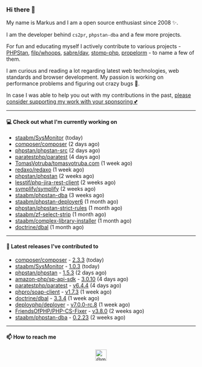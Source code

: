 ### Hi there 👋



My name is Markus and I am a open source enthusiast since 2008 ✨.

I am the developer behind `cs2pr`, `phpstan-dba` and a few more projects.

For fun and educating myself I actively contribute to various projects - [PHPStan](https://github.com/phpstan/phpstan-src), [filp/whoops](https://github.com/filp/whoops), [sabre/dav](https://github.com/sabre-io/dav), [stomp-php](https://github.com/stomp-php/stomp-php), [propelorm](https://github.com/propelorm) - to name a few of them.

I am curious and reading a lot regarding latest web technologies, web standards and browser development. My passion is working on performance problems and figuring out crazy bugs 🐜.

In case I was able to help you out with my contributions in the past, [please consider supporting my work with your sponsoring 💕](https://github.com/sponsors/staabm)


---

#### 💻 Check out what I'm currently working on

- [staabm/SysMonitor](https://github.com/staabm/SysMonitor) (today)
- [composer/composer](https://github.com/composer/composer) (2 days ago)
- [phpstan/phpstan-src](https://github.com/phpstan/phpstan-src) (2 days ago)
- [paratestphp/paratest](https://github.com/paratestphp/paratest) (4 days ago)
- [TomasVotruba/tomasvotruba.com](https://github.com/TomasVotruba/tomasvotruba.com) (1 week ago)
- [redaxo/redaxo](https://github.com/redaxo/redaxo) (1 week ago)
- [phpstan/phpstan](https://github.com/phpstan/phpstan) (2 weeks ago)
- [lesstif/php-jira-rest-client](https://github.com/lesstif/php-jira-rest-client) (2 weeks ago)
- [symplify/symplify](https://github.com/symplify/symplify) (2 weeks ago)
- [staabm/phpstan-dba](https://github.com/staabm/phpstan-dba) (3 weeks ago)
- [staabm/phpstan-deployer6](https://github.com/staabm/phpstan-deployer6) (1 month ago)
- [phpstan/phpstan-strict-rules](https://github.com/phpstan/phpstan-strict-rules) (1 month ago)
- [staabm/zf-select-strip](https://github.com/staabm/zf-select-strip) (1 month ago)
- [staabm/complex-library-installer](https://github.com/staabm/complex-library-installer) (1 month ago)
- [doctrine/dbal](https://github.com/doctrine/dbal) (1 month ago)

---

#### 🔭 Latest releases I've contributed to

- [composer/composer](https://github.com/composer/composer) - [2.3.3](https://github.com/composer/composer/releases/tag/2.3.3) (today)
- [staabm/SysMonitor](https://github.com/staabm/SysMonitor) - [1.0.3](https://github.com/staabm/SysMonitor/releases/tag/1.0.3) (today)
- [phpstan/phpstan](https://github.com/phpstan/phpstan) - [1.5.3](https://github.com/phpstan/phpstan/releases/tag/1.5.3) (2 days ago)
- [amazon-php/sp-api-sdk](https://github.com/amazon-php/sp-api-sdk) - [3.0.10](https://github.com/amazon-php/sp-api-sdk/releases/tag/3.0.10) (4 days ago)
- [paratestphp/paratest](https://github.com/paratestphp/paratest) - [v6.4.4](https://github.com/paratestphp/paratest/releases/tag/v6.4.4) (4 days ago)
- [phpro/soap-client](https://github.com/phpro/soap-client) - [v1.7.3](https://github.com/phpro/soap-client/releases/tag/v1.7.3) (1 week ago)
- [doctrine/dbal](https://github.com/doctrine/dbal) - [3.3.4](https://github.com/doctrine/dbal/releases/tag/3.3.4) (1 week ago)
- [deployphp/deployer](https://github.com/deployphp/deployer) - [v7.0.0-rc.8](https://github.com/deployphp/deployer/releases/tag/v7.0.0-rc.8) (1 week ago)
- [FriendsOfPHP/PHP-CS-Fixer](https://github.com/FriendsOfPHP/PHP-CS-Fixer) - [v3.8.0](https://github.com/FriendsOfPHP/PHP-CS-Fixer/releases/tag/v3.8.0) (2 weeks ago)
- [staabm/phpstan-dba](https://github.com/staabm/phpstan-dba) - [0.2.23](https://github.com/staabm/phpstan-dba/releases/tag/0.2.23) (2 weeks ago)

---

#### 📫 How to reach me

<p align="center">
<a href="https://twitter.com/@markusstaab" target="blank"><img align="center" src="https://cdn.jsdelivr.net/npm/simple-icons@3.0.1/icons/twitter.svg" alt="@markusstaab" height="30" width="30" /></a>
</p>

